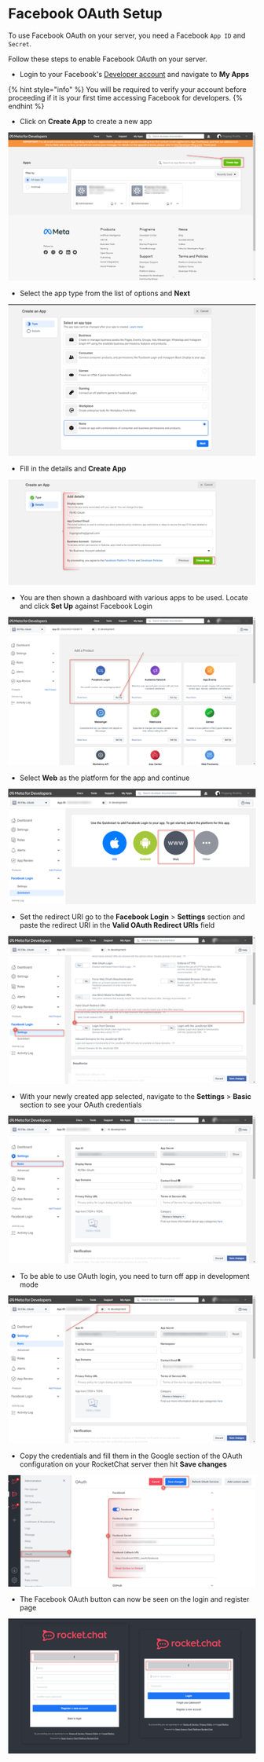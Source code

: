 # Facebook OAuth Setup

To use Facebook OAuth on your server, you need a Facebook `App ID` and `Secret`.

Follow these steps to enable Facebook OAuth on your server.

* Login to your Facebook's [Developer account](http://developers.facebook.com) and navigate to **My Apps**

{% hint style="info" %}
You will be required to verify your account before proceeding if it is your first time accessing Facebook for developers.
{% endhint %}

* Click on **Create App** to create a new app

![](<../../../../.gitbook/assets/image (687) (1) (1).png>)

* Select the app type from the list of options and **Next**

![](<../../../../.gitbook/assets/image (691) (1).png>)

* Fill in the details and **Create App**

![](<../../../../.gitbook/assets/image (684).png>)

* You are then shown a dashboard with various apps to be used. Locate and click **Set Up** against Facebook Login

![](<../../../../.gitbook/assets/image (640) (1).png>)

* Select **Web** as the platform for the app and continue

![](<../../../../.gitbook/assets/image (644) (1) (1) (1).png>)

* Set the redirect URI go to the **Facebook Login** > **Settings** section and paste the redirect URI in the **Valid OAuth Redirect URIs** field

![](<../../../../.gitbook/assets/image (660).png>)

* With your newly created app selected, navigate to the **Settings** > **Basic** section to see your OAuth credentials

![](<../../../../.gitbook/assets/image (662) (1) (1).png>)

* To be able to use OAuth login, you need to turn off app in development mode

![](<../../../../.gitbook/assets/image (664) (1) (1).png>)

* Copy the credentials and fill them in the Google section of the OAuth configuration on your RocketChat server then hit **Save changes**

![](<../../../../.gitbook/assets/image (686) (1) (1).png>)

* The Facebook OAuth button can now be seen on the login and register page

![](<../../../../.gitbook/assets/image (666) (1).png>)
